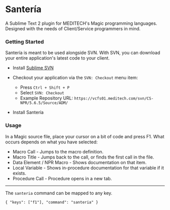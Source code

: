 Santería
===

A Sublime Text 2 plugin for MEDITECH's Magic programming languages. Designed with the needs of Client/Service programmers in mind.

### Getting Started

Santería is meant to be used alongside SVN. With SVN, you can download your entire application's latest code to your client.

* Install [Sublime SVN](http://wbond.net/sublime_packages/svn)

* Checkout your application via the `SVN: Checkout` menu item:
  - Press `Ctrl + Shift + P`
  - Select `SVN: Checkout`
  - Example Repository URL: `https://vcfs01.meditech.com/svn/CS-NPR/5.6.5/Source/ADM/`

* Install Santería

### Usage

In a Magic source file, place your cursor on a bit of code and press F1. What occurs depends on what you have selected:

* Macro Call - Jumps to the macro definition.
* Macro Title - Jumps back to the call, or finds the first call in the file.
* Data Element / NPR Macro - Shows documentation on that item.
* Local Variable - Shows in-procedure documentation for that variable if it exists.
* Procedure Call - Procedure opens in a new tab.

- - -

The `santeria` command can be mapped to any key.

```
{ "keys": ["f1"], "command": "santeria" }
```
